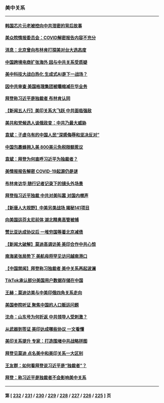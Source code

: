 ### 美中关系
---
#### [韩国芯片元老被控向中共泄密的背后故事](../../pages/nf1412576/n14023102.md) 
#### [美众院情报委员会：COVID解密报告内容不充分](../../pages/nf1412576/n14023057.md) 
#### [消息：北京曾向布林肯打探美对台大选态度](../../pages/nf1412576/n14022811.md) 
#### [中国跨境电商扩张海外 因与中共关系受质疑](../../pages/nf1412576/n14022737.md) 
#### [美中科技大战白热化 生成式AI是下一战场？](../../pages/nf1412576/n14021752.md) 
#### [因中共审查 美国格理集团被曝缩减在华业务](../../pages/nf1412576/n14022548.md) 
#### [拜登称习近平是独裁者 布林肯认同](../../pages/nf1412576/n14022538.md) 
#### [【新闻五人行】美印关系大飞跃 中共面临强敌](../../pages/nf1412576/n14022435.md) 
#### [美共和党候选人谈俄政变：中共乃最大威胁](../../pages/nf1412576/n14022409.md) 
#### [袁斌：子虚乌有的中国人民“深感侮辱和坚决反对”](../../pages/nf1412576/n14022201.md) 
#### [中国包裹蜂拥入美 800美元免税限额惹议](../../pages/nf1412576/n14022207.md) 
#### [袁斌：拜登为何直呼习近平为独裁者？](../../pages/nf1412576/n14021947.md) 
#### [美情报报告解密 COVID-19起源仍是谜](../../pages/nf1412576/n14021887.md) 
#### [布林肯访华 随行记者记录下的镜头外场景](../../pages/nf1412576/n14021834.md) 
#### [拜登指习近平独裁 中共对美叫嚣 对国内噤声](../../pages/nf1412576/n14021706.md) 
#### [【新唐人大视野】中美另类战场 揭秘141项目](../../pages/nf1412576/n14021701.md) 
#### [向美国运芬太尼前体 湖北精奥高管被捕](../../pages/nf1412576/n14021709.md) 
#### [赞比亚达成协议后 一堆穷国等着北京减债](../../pages/nf1412576/n14021694.md) 
#### [【新闻大破解】莫迪高调访美 美印合作中共心惊](../../pages/nf1412576/n14021595.md) 
#### [南海紧张局势下 美航母将罕见访问越南港口](../../pages/nf1412576/n14021533.md) 
#### [【中国禁闻】拜登称习独裁者 美中关系再起波澜](../../pages/nf1412576/n14021115.md) 
#### [TikTok承认部分美国用户数据存储在中国](../../pages/nf1412576/n14021399.md) 
#### [王赫：莫迪访美与中美印俄四角关系走向](../../pages/nf1412576/n14021188.md) 
#### [美国参院听证 聚焦中国的人口贩运问题](../../pages/nf1412576/n14021304.md) 
#### [沈舟：山东号为何折返 中共领导人受刺激？](../../pages/nf1412576/n14021293.md) 
#### [从武器到签证 美印达成哪些协议 一文看懂](../../pages/nf1412576/n14021258.md) 
#### [美印关系提升 专家：打造围堵中共战略拼图](../../pages/nf1412576/n14021087.md) 
#### [拜登见莫迪 点名美中和美印关系一大区别](../../pages/nf1412576/n14021178.md) 
#### [王友群：如何看拜登说习近平是“独裁者”？](../../pages/nf1412576/n14021118.md) 
#### [拜登：称习近平是独裁者不会影响美中关系](../../pages/nf1412576/n14021126.md) 

---
#### 第 [ [232](./232.md) / [231](./231.md) / [230](./230.md) / [229](./229.md) / [228](./228.md) / [227](./227.md) / [226](./226.md) / [225](./225.md) ] 页
